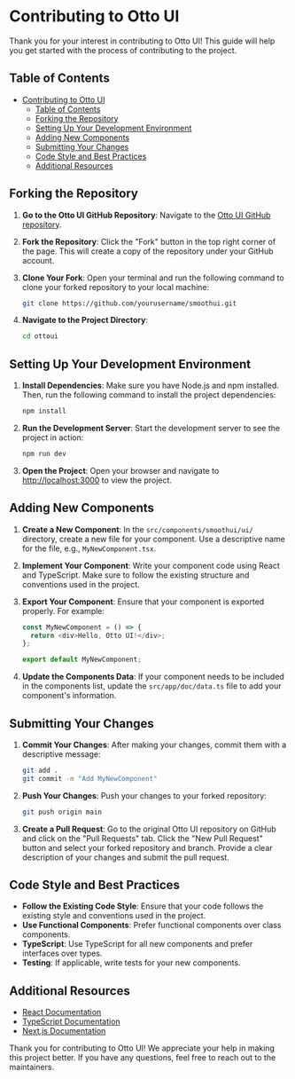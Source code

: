 # Contributing to Otto UI

Thank you for your interest in contributing to Otto UI! This guide will help you get started with the process of contributing to the project.

## Table of Contents

- [Contributing to Otto UI](#contributing-to-smoothui)
  - [Table of Contents](#table-of-contents)
  - [Forking the Repository](#forking-the-repository)
  - [Setting Up Your Development Environment](#setting-up-your-development-environment)
  - [Adding New Components](#adding-new-components)
  - [Submitting Your Changes](#submitting-your-changes)
  - [Code Style and Best Practices](#code-style-and-best-practices)
  - [Additional Resources](#additional-resources)

## Forking the Repository

1. **Go to the Otto UI GitHub Repository**: Navigate to the [Otto UI GitHub repository](https://github.com/educlopez/ottoui).

2. **Fork the Repository**: Click the "Fork" button in the top right corner of the page. This will create a copy of the repository under your GitHub account.

3. **Clone Your Fork**: Open your terminal and run the following command to clone your forked repository to your local machine:

   ```bash
   git clone https://github.com/yourusername/smoothui.git
   ```

4. **Navigate to the Project Directory**:
   ```bash
   cd ottoui
   ```

## Setting Up Your Development Environment

1. **Install Dependencies**: Make sure you have Node.js and npm installed. Then, run the following command to install the project dependencies:

   ```bash
   npm install
   ```

2. **Run the Development Server**: Start the development server to see the project in action:

   ```bash
   npm run dev
   ```

3. **Open the Project**: Open your browser and navigate to [http://localhost:3000](http://localhost:3000) to view the project.

## Adding New Components

1. **Create a New Component**: In the `src/components/smoothui/ui/` directory, create a new file for your component. Use a descriptive name for the file, e.g., `MyNewComponent.tsx`.

2. **Implement Your Component**: Write your component code using React and TypeScript. Make sure to follow the existing structure and conventions used in the project.

3. **Export Your Component**: Ensure that your component is exported properly. For example:

   ```typescript
   const MyNewComponent = () => {
     return <div>Hello, Otto UI!</div>;
   };

   export default MyNewComponent;
   ```

4. **Update the Components Data**: If your component needs to be included in the components list, update the `src/app/doc/data.ts` file to add your component's information.

## Submitting Your Changes

1. **Commit Your Changes**: After making your changes, commit them with a descriptive message:

   ```bash
   git add .
   git commit -m "Add MyNewComponent"
   ```

2. **Push Your Changes**: Push your changes to your forked repository:

   ```bash
   git push origin main
   ```

3. **Create a Pull Request**: Go to the original Otto UI repository on GitHub and click on the "Pull Requests" tab. Click the "New Pull Request" button and select your forked repository and branch. Provide a clear description of your changes and submit the pull request.

## Code Style and Best Practices

- **Follow the Existing Code Style**: Ensure that your code follows the existing style and conventions used in the project.
- **Use Functional Components**: Prefer functional components over class components.
- **TypeScript**: Use TypeScript for all new components and prefer interfaces over types.
- **Testing**: If applicable, write tests for your new components.

## Additional Resources

- [React Documentation](https://reactjs.org/docs/getting-started.html)
- [TypeScript Documentation](https://www.typescriptlang.org/docs/)
- [Next.js Documentation](https://nextjs.org/docs)

Thank you for contributing to Otto UI! We appreciate your help in making this project better. If you have any questions, feel free to reach out to the maintainers.
